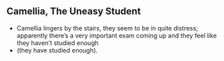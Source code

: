 ## Camellia, The Uneasy Student

- Camellia lingers by the stairs, they seem to be in quite distress; apparently there’s a very important exam coming up and they feel like they haven’t studied enough 
- (they have studied enough).